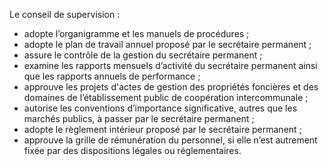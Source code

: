Le conseil de supervision :
- adopte l’organigramme et les manuels de procédures ;
- adopte le plan de travail annuel proposé par le secrétaire permanent ;
- assure le contrôle de la gestion du secrétaire permanent ;
- examine les rapports mensuels d’activité du secrétaire permanent ainsi que les rapports annuels de performance ;
- approuve les projets d'actes de gestion des propriétés foncières et des domaines de l’établissement public de coopération intercommunale ;
- autorise les conventions d’importance significative, autres que les marchés publics, à passer par le secrétaire permanent ;
- adopte le règlement intérieur proposé par le secrétaire permanent ;
- approuve la grille de rémunération du personnel, si elle n’est autrement fixée par des dispositions légales ou réglementaires.
